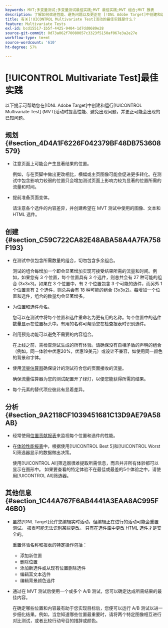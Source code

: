 ```yaml
---
keywords: MVT;多变量测试;多变量测试最佳实践;MVT 最佳实践;MVT 组合;MVT 报表
description: 了解如何改进性能、避免问题以及更正在 [!DNL Adobe Target]中创建和运行[!UICONTROL Multivariate Test]活动时可能发生的已知问题。
title: 有关[!UICONTROL Multivariate Test]活动的最佳实践是什么？
feature: Multivariate Tests
exl-id: bcd15517-1b5f-4425-9404-1d7dd0689e28
source-git-commit: 0d73a062f70080057c3323f5150af067e3a2e27e
workflow-type: tm+mt
source-wordcount: '610'
ht-degree: 57%

---
```


# [!UICONTROL Multivariate Test]最佳实践

以下提示可帮助您在[!DNL Adobe Target]中创建和运行[!UICONTROL Multivariate Test] (MVT)活动时提高性能、避免出现问题，并更正可能会出现的已知问题。

## 规划 {#section_4D4A1F6226F042379BF48DB753608579}

* 注意页面上可能会产生显著结果的位置。

  例如，与在页脚中做出更改相比，横幅或主页图像可能会促进更多转化。在测试中包含影响力较弱的位置只会增加测试页面上影响力较为显著的位置所需的流量和时间。
* 提前准备页面变体。

  请注意各个选件的内容差异，并创建希望在 MVT 测试中使用的图像、文本和 HTML 选件。

## 创建 {#section_C59C722CA82E48ABA58A4A7FA758F193}

* 在测试中仅包含所需数量的组合，切勿包含多余组合。

  测试的组合每增加一个即会显著增加实现可接受结果所需的流量和时间。例如，如果您有 3 个位置，每个位置具有 3 个选件，则总共会有 27 种可能的组合 (3x3x3)。如果在 3 个位置中，有 2 个位置包含 3 个可能的选件，而另外 1 个位置具有 2 个选件，则总共会有 18 种可能的组合 (3x3x2)。每增加一个位置和选件，组合的数量均会显著增多。

* 为位置和选件命名。

  您可以在测试中将每个位置和选件重命名为更有用的名称。每个位置中的选件数量显示在位置标头中。有用的名称可帮助您在检查报表时识别选件。

* 利用预览功能可以避免不需要的内容组合。

  在上线之前，需检查测试生成的所有体验。请确保没有自相矛盾的声明的组合（例如，同一体验中优惠20%，优惠19美元）或设计不兼容，如使用同一颜色的背景和字体。

* 使用[流量估算器](/help/main/c-activities/c-multivariate-testing/t-create-multivariate-test/traffic-estimator.md)确保设计的测试符合您的页面接收的流量。

  确保流量估算器为您的测试配置开了绿灯，以便您能获得所需的结果。

* 每个元素的替代项应彼此有显着差异。

## 分析 {#section_9A2118CF1039451681C13D9AE79A58AB}

* 经常使用[位置贡献报表](/help/main/c-reports/multivariate-test-reports/location-contribution-report.md)来监视每个位置和选件的性能。
* 在[体验性能报表](/help/main/c-reports/multivariate-test-reports/experience-performance-report.md)中，根据使用[!UICONTROL Best 5]和[!UICONTROL Worst 5]筛选器显示的数据做出决策。

  使用[!UICONTROL All]筛选器很难提取所需信息，而且并非所有体验都可以显示在图形中。 如果要查看的特定体验不在最佳或最差的5个体验之中，请使用[!UICONTROL All]筛选器。

## 其他信息 {#section_1C44A767F6AB4441A3EAA8AC995F46B0}

* 虽然[!DNL Target]允许您编辑实时活动，但编辑正在进行的活动可能会重置测试。 报表可能无法识别某些更改。 只有在选件库中更改 HTML 选件才是安全的。

  重置体验名称和报表的特定操作包括：

   * 添加新位置
   * 删除位置
   * 添加新选件或从现有位置删除选件
   * 编辑富文本选件
   * 编辑背景颜色选件

* 通过在 MVT 测试后使用一个或多个 A/B 测试，您可以确定达成所需结果的最佳内容。

  在确定哪些位置和内容最有助于您实现目标后，您便可以运行 A/B 测试以进一步细化结果。例如，当您知道哪些位置最重要时，请将两个特定图像相互进行对比测试，或者比较行动号召的措辞或颜色。
